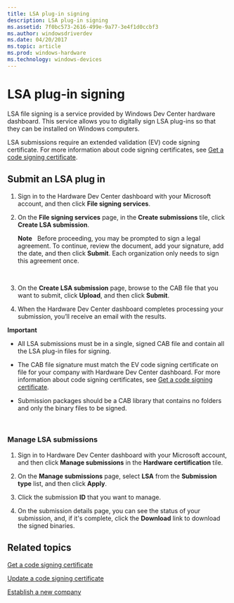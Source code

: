 ```yaml
---
title: LSA plug-in signing
description: LSA plug-in signing
ms.assetid: 7f0bc573-2616-499e-9a77-3e4f1d0ccbf3
ms.author: windowsdriverdev
ms.date: 04/20/2017
ms.topic: article
ms.prod: windows-hardware
ms.technology: windows-devices
---
```


# LSA plug-in signing


LSA file signing is a service provided by Windows Dev Center hardware dashboard. This service allows you to digitally sign LSA plug-ins so that they can be installed on Windows computers.

LSA submissions require an extended validation (EV) code signing certificate. For more information about code signing certificates, see [Get a code signing certificate](https://msdn.microsoft.com/library/windows/hardware/hh801887.aspx).

## <span id="Submit_an_LSA_plug_in"></span><span id="submit_an_lsa_plug_in"></span><span id="SUBMIT_AN_LSA_PLUG_IN"></span>Submit an LSA plug in


1.  Sign in to the Hardware Dev Center dashboard with your Microsoft account, and then click **File signing services**.

2.  On the **File signing services** page, in the **Create submissions** tile, click **Create LSA submission**.

    **Note**  
    Before proceeding, you may be prompted to sign a legal agreement. To continue, review the document, add your signature, add the date, and then click **Submit**. Each organization only needs to sign this agreement once.

     

3.  On the **Create LSA submission** page, browse to the CAB file that you want to submit, click **Upload**, and then click **Submit**.

4.  When the Hardware Dev Center dashboard completes processing your submission, you’ll receive an email with the results.

**Important**  
-   All LSA submissions must be in a single, signed CAB file and contain all the LSA plug-in files for signing.

-   The CAB file signature must match the EV code signing certificate on file for your company with Hardware Dev Center dashboard. For more information about code signing certificates, see [Get a code signing certificate](https://msdn.microsoft.com/library/windows/hardware/hh801887.aspx).

-   Submission packages should be a CAB library that contains no folders and only the binary files to be signed.

 

### <span id="Manage_LSA_submissions"></span><span id="manage_lsa_submissions"></span><span id="MANAGE_LSA_SUBMISSIONS"></span>Manage LSA submissions

1.  Sign in to Hardware Dev Center dashboard with your Microsoft account, and then click **Manage submissions** in the **Hardware certification** tile.

2.  On the **Manage submissions** page, select **LSA** from the **Submission type** list, and then click **Apply**.

3.  Click the submission **ID** that you want to manage.

4.  On the submission details page, you can see the status of your submission, and, if it's complete, click the **Download** link to download the signed binaries.

## <span id="related_topics"></span>Related topics


[Get a code signing certificate](https://msdn.microsoft.com/library/windows/hardware/hh801887.aspx)

[Update a code signing certificate](https://msdn.microsoft.com/library/windows/hardware/br230783.aspx)

[Establish a new company](https://msdn.microsoft.com/library/windows/hardware/br230795.aspx)

 

 






